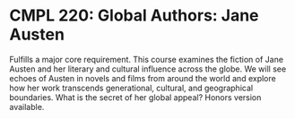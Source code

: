 # CMPL 220: Global Authors: Jane Austen

Fulfills a major core requirement. This course examines the fiction of Jane Austen and her literary and cultural influence across the globe. We will see echoes of Austen in novels and films from around the world and explore how her work transcends generational, cultural, and geographical boundaries. What is the secret of her global appeal? Honors version available.